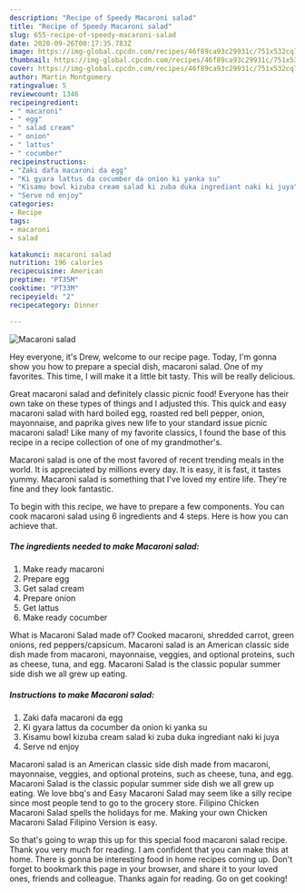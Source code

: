 ```yaml
---
description: "Recipe of Speedy Macaroni salad"
title: "Recipe of Speedy Macaroni salad"
slug: 655-recipe-of-speedy-macaroni-salad
date: 2020-09-26T00:17:35.783Z
image: https://img-global.cpcdn.com/recipes/46f89ca93c29931c/751x532cq70/macaroni-salad-recipe-main-photo.jpg
thumbnail: https://img-global.cpcdn.com/recipes/46f89ca93c29931c/751x532cq70/macaroni-salad-recipe-main-photo.jpg
cover: https://img-global.cpcdn.com/recipes/46f89ca93c29931c/751x532cq70/macaroni-salad-recipe-main-photo.jpg
author: Martin Montgomery
ratingvalue: 5
reviewcount: 1346
recipeingredient:
- " macaroni"
- " egg"
- " salad cream"
- " onion"
- " lattus"
- " cocumber"
recipeinstructions:
- "Zaki dafa macaroni da egg"
- "Ki gyara lattus da cocumber da onion ki yanka su"
- "Kisamu bowl kizuba cream salad ki zuba duka ingrediant naki ki juya"
- "Serve nd enjoy"
categories:
- Recipe
tags:
- macaroni
- salad

katakunci: macaroni salad 
nutrition: 196 calories
recipecuisine: American
preptime: "PT35M"
cooktime: "PT33M"
recipeyield: "2"
recipecategory: Dinner

---
```



![Macaroni salad](https://img-global.cpcdn.com/recipes/46f89ca93c29931c/751x532cq70/macaroni-salad-recipe-main-photo.jpg)

Hey everyone, it's Drew, welcome to our recipe page. Today, I'm gonna show you how to prepare a special dish, macaroni salad. One of my favorites. This time, I will make it a little bit tasty. This will be really delicious.

Great macaroni salad and definitely classic picnic food! Everyone has their own take on these types of things and I adjusted this. This quick and easy macaroni salad with hard boiled egg, roasted red bell pepper, onion, mayonnaise, and paprika gives new life to your standard issue picnic macaroni salad! Like many of my favorite classics, I found the base of this recipe in a recipe collection of one of my grandmother&#39;s.

Macaroni salad is one of the most favored of recent trending meals in the world. It is appreciated by millions every day. It is easy, it is fast, it tastes yummy. Macaroni salad is something that I've loved my entire life. They're fine and they look fantastic.


To begin with this recipe, we have to prepare a few components. You can cook macaroni salad using 6 ingredients and 4 steps. Here is how you can achieve that.

<!--inarticleads1-->

##### The ingredients needed to make Macaroni salad:

1. Make ready  macaroni
1. Prepare  egg
1. Get  salad cream
1. Prepare  onion
1. Get  lattus
1. Make ready  cocumber


What is Macaroni Salad made of? Cooked macaroni, shredded carrot, green onions, red peppers/capsicum. Macaroni salad is an American classic side dish made from macaroni, mayonnaise, veggies, and optional proteins, such as cheese, tuna, and egg. Macaroni Salad is the classic popular summer side dish we all grew up eating. 

<!--inarticleads2-->

##### Instructions to make Macaroni salad:

1. Zaki dafa macaroni da egg
1. Ki gyara lattus da cocumber da onion ki yanka su
1. Kisamu bowl kizuba cream salad ki zuba duka ingrediant naki ki juya
1. Serve nd enjoy


Macaroni salad is an American classic side dish made from macaroni, mayonnaise, veggies, and optional proteins, such as cheese, tuna, and egg. Macaroni Salad is the classic popular summer side dish we all grew up eating. We love bbq&#39;s and Easy Macaroni Salad may seem like a silly recipe since most people tend to go to the grocery store. Filipino Chicken Macaroni Salad spells the holidays for me. Making your own Chicken Macaroni Salad Filipino Version is easy. 

So that's going to wrap this up for this special food macaroni salad recipe. Thank you very much for reading. I am confident that you can make this at home. There is gonna be interesting food in home recipes coming up. Don't forget to bookmark this page in your browser, and share it to your loved ones, friends and colleague. Thanks again for reading. Go on get cooking!
